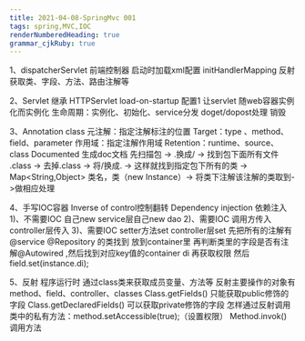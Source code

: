 ```yaml
---
title: 2021-04-08-SpringMvc 001 
tags: spring,MVC,IOC
renderNumberedHeading: true
grammar_cjkRuby: true
---
```



1、dispatcherServlet 前端控制器 启动时加载xml配置 
initHandlerMapping 反射 获取类、字段、方法、路由注解等

2、Servlet 继承 HTTPServlet load-on-startup 配置1 让servlet 随web容器实例化而实例化
生命周期：实例化、初始化、service分发 doget/dopost处理 销毁

3、Annotation class
元注解：指定注解标注的位置
Target：type 、method、field、parameter
作用域：指定注解作用域
Retention：runtime、source、class
Documented 生成doc文档 
先扫描包 -> .换成/ -> 找到包下面所有文件 .class  -> 去掉.class -> 将/换成. -> 这样就找到指定包下所有的类 -> Map<String,Object> 类名，类（new Instance）-> 将类下注解该注解的类取到->做相应处理

4、手写IOC容器
Inverse of control控制翻转
Dependency injection 依赖注入
1)、不需要IOC 自己new  service层自己new dao
2)、需要IOC 调用方传入  controller层传入
3)、需要IOC setter方法set controller层set
先把所有的注解有@service @Repository 的类找到 放到container里
再判断类里的字段是否有注解@Autowired  ,然后找到对应key值的container di
再获取权限 然后field.set(instance.di);

5、反射
程序运行时 通过class类来获取成员变量、方法等
反射主要操作的对象有 method、field、controller、classes
Class.getFields() 只能获取public修饰的字段
Class.getDeclaredFields() 可以获取private修饰的字段
怎样通过反射调用类中的私有方法：method.setAccessible(true);（设置权限）
Method.invok() 调用方法